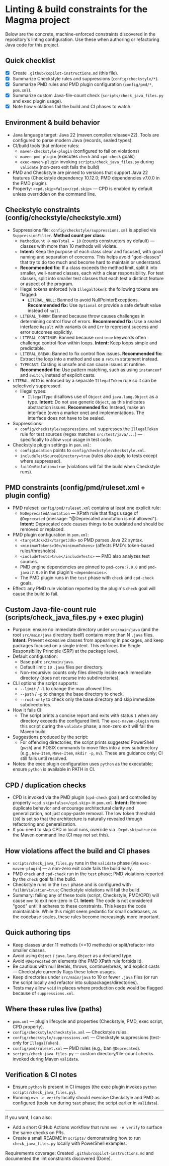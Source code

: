 # Linting & build constraints for the Magma project

Below are the concrete, machine-enforced constraints discovered in the repository's linting configuration. Use these when authoring or refactoring Java code for this project.

## Quick checklist

- [x] Create `.github/copilot-instructions.md` (this file).
- [x] Summarize Checkstyle rules and suppressions (`config/checkstyle/*`).
- [x] Summarize PMD rules and PMD plugin configuration (`config/pmd/*`, `pom.xml`).
- [x] Summarize custom Java-file-count check (`scripts/check_java_files.py` and exec plugin usage).
- [x] Note how violations fail the build and CI phases to watch.

## Environment & build behavior

- Java language target: Java 22 (maven.compiler.release=22). Tools are configured to parse modern Java (records, sealed types).
- CI/build tools that enforce rules:
  - `maven-checkstyle-plugin` (configured to fail on violations)
  - `maven-pmd-plugin` (executes `check` and `cpd-check` goals)
  - `exec-maven-plugin` invoking `scripts/check_java_files.py` during `validate` (non-zero exit fails the build)
- PMD and Checkstyle are pinned to versions that support Java 22 features (Checkstyle dependency 10.12.0; PMD dependencies v7.0.0 in the PMD plugin).
- Property: `<cpd.skip>false</cpd.skip>` — CPD is enabled by default unless overridden on the command line.

## Checkstyle constraints (config/checkstyle/checkstyle.xml)

- Suppressions file: `config/checkstyle/suppressions.xml` is applied via `SuppressionFilter`.
**Method count per class:**
  - `MethodCount` → `maxTotal = 10` (counts constructors by default) — classes with more than 10 methods will violate.
  - **Intent:** Keep the purpose of each class clear and focused, with good naming and separation of concerns. This helps avoid "god-classes" that try to do too much and become hard to maintain or understand.
  - **Recommended fix:** If a class exceeds the method limit, split it into smaller, well-named classes, each with a clear responsibility. For test classes, split into smaller test classes that each test a distinct feature or aspect of the program.
  - Illegal tokens enforced (via `IllegalToken`): the following tokens are flagged:
    - `LITERAL_NULL`: Banned to avoid NullPointerExceptions. **Recommended fix:** Use `Optional` or provide a safe default value instead of `null`.
  - `LITERAL_THROW`: Banned because throw causes challenges in determining control flow of errors. **Recommended fix:** Use a sealed interface `Result` with variants `Ok` and `Err` to represent success and error outcomes explicitly.
  - `LITERAL_CONTINUE`: Banned because `continue` keywords often challenge control flow within loops. **Intent:** Keep loops simple and predictable.
  - `LITERAL_BREAK`: Banned to fix control flow issues. **Recommended fix:** Extract the loop into a method and use a `return` statement instead.
  - `TYPECAST`: Casting is unsafe and can cause issues at runtime. **Recommended fix:** Use pattern matching, such as using `instanceof` and `switch`, instead of explicit casts.
- `LITERAL_VOID` is enforced by a separate `IllegalToken` rule so it can be selectively suppressed.
  - Illegal types:
    - `IllegalType` disallows use of `Object` and `java.lang.Object` as a type. **Intent:** Do not use generic `Object`, as this indicates abstraction issues. **Recommended fix:** Instead, make an interface (even a marker one) and implementations. The interface does not have to be sealed.
- Suppressions:
  - `config/checkstyle/suppressions.xml` suppresses the `IllegalToken` rule for test sources (regex matches `src/test/java/...`) — specifically to allow `void` usage in test code.
- Checkstyle plugin settings in `pom.xml`:
  - `configLocation` points to `config/checkstyle/checkstyle.xml`.
  - `includeTestSourceDirectory=true` (rules also apply to tests except where suppressed).
  - `failOnViolation=true` (violations will fail the build when Checkstyle runs).

## PMD constraints (config/pmd/ruleset.xml + plugin config)

- PMD ruleset: `config/pmd/ruleset.xml` contains at least one explicit rule:
  - `NoDeprecatedAnnotation` — XPath rule that flags usage of `@Deprecated` (message: "@Deprecated annotation is not allowed"). **Intent:** Deprecated code causes things to be outdated and should be removed or replaced.
- PMD plugin configuration in `pom.xml`:
  - `<targetJdk>22</targetJdk>` so PMD parses Java 22 syntax.
  - `<minimumTokens>30</minimumTokens>` (affects PMD's token-based rules/thresholds).
  - `<includeTests>true</includeTests>` — PMD also analyzes test sources.
  - PMD engine dependencies are pinned to `pmd-core:7.0.0` and `pmd-java:7.0.0` in the plugin's `<dependencies>`.
  - The PMD plugin runs in the `test` phase with `check` and `cpd-check` goals.
- Effect: any PMD rule violation reported by the plugin's `check` goal will cause the build to fail.

## Custom Java-file-count rule (scripts/check_java_files.py + exec plugin)

- Purpose: ensure no immediate directory under `src/main/java` (and the root `src/main/java` directory itself) contains more than N `.java` files. **Intent:** Prevent excessive classes from appearing in packages, and keep packages focused on a single intent. This enforces the Single Responsibility Principle (SRP) at the package level.
- Default configuration:
  - Base path: `src/main/java`.
  - Default limit: `10` `.java` files per directory.
  - Non-recursive: counts only files directly inside each immediate directory (does not recurse into subdirectories).
- CLI options the script supports:
  - `--limit` / `-l` to change the max allowed files.
  - `--path` / `-p` to change the base directory to check.
  - `--root-only` to check only the base directory and skip immediate subdirectories.
- How it fails CI:
  - The script prints a concise report and exits with status `1` when any directory exceeds the configured limit. The `exec-maven-plugin` runs this script during the `validate` phase; a non-zero exit will fail the Maven build.
- Suggestions produced by the script:
  - For offending directories, the script prints suggested PowerShell (`pwsh`) and POSIX commands to move files into a new subdirectory (e.g., `New-Item`, `Move-Item`, `mkdir -p`, `mv`). These are guidance only; CI still fails until resolved.
- Notes: the exec plugin configuration uses `python` as the executable; ensure `python` is available in PATH in CI.

## CPD / duplication checks

- CPD is invoked via the PMD plugin (`cpd-check` goal) and controlled by property `<cpd.skip>false</cpd.skip>` in `pom.xml`. **Intent:** Remove duplicate behavior and encourage architectural clarity and generalization, not just copy-paste removal. The low token threshold (`30`) is set so that the architecture is naturally revealed through refactoring and generalization.
- If you need to skip CPD in local runs, override via `-Dcpd.skip=true` on the Maven command line (CI may not set this).

## How violations affect the build and CI phases

- `scripts/check_java_files.py` runs in the `validate` phase (via `exec-maven-plugin`) — a non-zero exit code fails the build early.
- PMD `check` and `cpd-check` run in the `test` phase; PMD violations reported by the `check` goal fail the build.
- Checkstyle runs in the `test` phase and is configured with `failOnViolation=true`; Checkstyle violations will fail the build.
- Summary: failing any of these tools (script, Checkstyle, PMD/CPD) will cause `mvn` to exit non-zero in CI. **Intent:** The code is not considered "good" until it adheres to these constraints. This keeps the code maintainable. While this might seem pedantic for small codebases, as the codebase scales, these rules become increasingly more important.

## Quick authoring tips

- Keep classes under 11 methods (<=10 methods) or split/refactor into smaller classes.
- Avoid using `Object` / `java.lang.Object` as a declared type.
- Avoid `@Deprecated` on elements (the PMD XPath rule forbids it).
- Be cautious with null literals, throws, continue/break, and explicit casts — Checkstyle currently flags these token usages.
- Keep directories under `src/main/java` to 10 or fewer `.java` files (or run the script locally and refactor into subpackages/directories).
- Tests may allow `void` in places where production code would be flagged because of `suppressions.xml`.

## Where these rules live (paths)

- `pom.xml` — plugin lifecycle and properties (Checkstyle, PMD, exec script, CPD property).
- `config/checkstyle/checkstyle.xml` — Checkstyle rules.
- `config/checkstyle/suppressions.xml` — Checkstyle suppressions (test-only for `IllegalToken`).
- `config/pmd/ruleset.xml` — PMD rules (e.g., ban `@Deprecated`).
- `scripts/check_java_files.py` — custom directory/file-count checks invoked during Maven `validate`.

## Verification & CI notes

- Ensure `python` is present in CI images (the exec plugin invokes `python scripts/check_java_files.py`).
- Running `mvn -e verify` locally should exercise Checkstyle and PMD as configured (tools run during `test` phase; the script earlier in `validate`).

---

If you want, I can also:

- Add a short GitHub Actions workflow that runs `mvn -e verify` to surface the same checks on PRs.
- Create a small README in `scripts/` demonstrating how to run `check_java_files.py` locally with PowerShell examples.

Requirements coverage: Created `.github/copilot-instructions.md` and documented the lint constraints discovered (Done).
